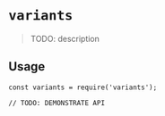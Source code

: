 # `variants`

> TODO: description

## Usage

```
const variants = require('variants');

// TODO: DEMONSTRATE API
```

